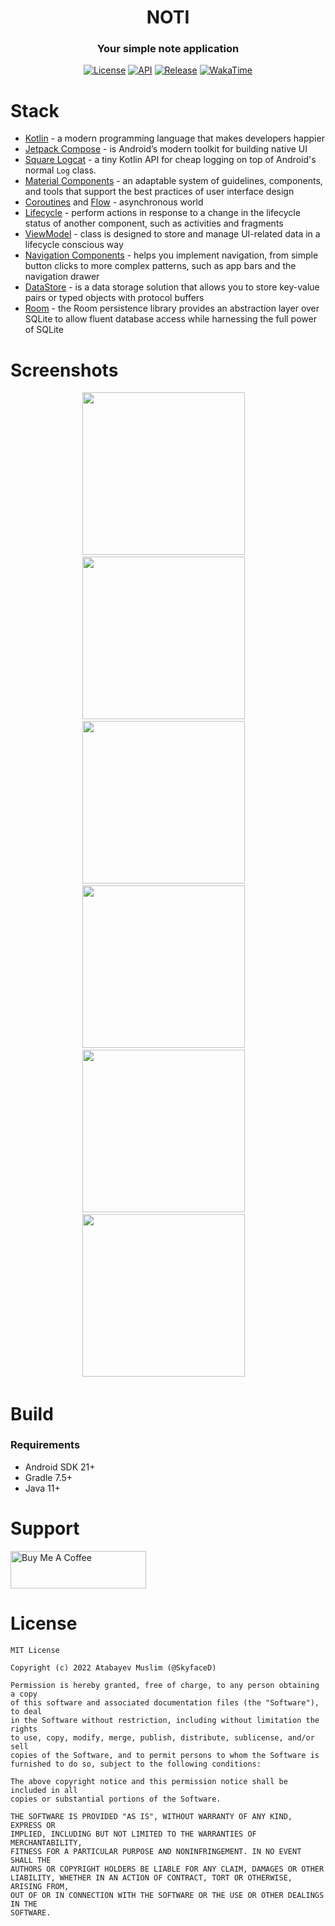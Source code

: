 <h1 align="center">NOTI</h1>
<h3 align="center">Your simple note application</h3>

<p align="center">
    <a href="https://choosealicense.com/licenses/mit/"><img alt="License" src="https://img.shields.io/github/license/skyfaced/noti?color=blue&style=flat-square"></a>
    <a href="https://android-arsenal.com/api"><img alt="API" src="https://img.shields.io/badge/API-21%2B-brightgreen.svg?style=flat-square"></a>
    <a href="https://github.com/SkyfaceD/noti/releases"><img alt="Release" src="https://img.shields.io/github/v/release/skyfaced/noti?include_prereleases&style=flat-square"></a>
    <a href="https://wakatime.com/projects/noti"><img alt="WakaTime" src="https://wakatime.com/badge/user/1a9f3ef6-846f-49d3-9216-c03b6d661710/project/51a83ef1-920e-43ec-871b-1a6243bbd4ef.svg?style=flat-square"></a>
</p>

# Stack

- [Kotlin](https://kotlinlang.org/) - a modern programming language that makes developers happier
- [Jetpack Compose](https://developer.android.com/jetpack/compose) - is Android’s modern toolkit for
  building native UI
- [Square Logcat](https://github.com/square/logcat) - a tiny Kotlin API for cheap logging on top of
  Android's normal `Log` class.
- [Material Components](https://m3.material.io/) - an adaptable system of guidelines, components,
  and tools that support the best practices of user interface design
- [Coroutines](https://github.com/Kotlin/kotlinx.coroutines)
  and [Flow](https://developer.android.com/kotlin/flow) - asynchronous world
- [Lifecycle](https://developer.android.com/jetpack/androidx/releases/lifecycle) - perform actions
  in response to a change in the lifecycle status of another component, such as activities and
  fragments
- [ViewModel](https://developer.android.com/topic/libraries/architecture/viewmodel) - class is
  designed to store and manage UI-related data in a lifecycle conscious way
- [Navigation Components](https://developer.android.com/jetpack/compose/navigation) - helps you
  implement navigation, from simple button clicks to more complex patterns, such as app bars and the
  navigation drawer
- [DataStore](https://developer.android.com/topic/libraries/architecture/datastore) - is a data
  storage solution that allows you to store key-value pairs or typed objects with protocol buffers
- [Room](https://developer.android.com/training/data-storage/room) - the Room persistence library provides an abstraction layer over SQLite to allow fluent database access while harnessing the full power of SQLite

# Screenshots

<p align="center">
  <img src=".github/screenshots/1.png" width="260">&emsp;<img src=".github/screenshots/2.png" width="260">&emsp;<img src=".github/screenshots/3.png" width="260">&emsp;<img src=".github/screenshots/4.png" width="260">&emsp;<img src=".github/screenshots/5.png" width="260">&emsp;<img src=".github/screenshots/7.png" width="260">&emsp;
</p>

# Build

### Requirements

- Android SDK 21+
- Gradle 7.5+
- Java 11+

# Support

<a href="https://www.buymeacoffee.com/skyfaced" target="_blank"><img src="https://cdn.buymeacoffee.com/buttons/v2/arial-yellow.png" alt="Buy Me A Coffee" style="height: 60px !important;width: 217px !important;"></a>

# License

```
MIT License

Copyright (c) 2022 Atabayev Muslim (@SkyfaceD)

Permission is hereby granted, free of charge, to any person obtaining a copy
of this software and associated documentation files (the "Software"), to deal
in the Software without restriction, including without limitation the rights
to use, copy, modify, merge, publish, distribute, sublicense, and/or sell
copies of the Software, and to permit persons to whom the Software is
furnished to do so, subject to the following conditions:

The above copyright notice and this permission notice shall be included in all
copies or substantial portions of the Software.

THE SOFTWARE IS PROVIDED "AS IS", WITHOUT WARRANTY OF ANY KIND, EXPRESS OR
IMPLIED, INCLUDING BUT NOT LIMITED TO THE WARRANTIES OF MERCHANTABILITY,
FITNESS FOR A PARTICULAR PURPOSE AND NONINFRINGEMENT. IN NO EVENT SHALL THE
AUTHORS OR COPYRIGHT HOLDERS BE LIABLE FOR ANY CLAIM, DAMAGES OR OTHER
LIABILITY, WHETHER IN AN ACTION OF CONTRACT, TORT OR OTHERWISE, ARISING FROM,
OUT OF OR IN CONNECTION WITH THE SOFTWARE OR THE USE OR OTHER DEALINGS IN THE
SOFTWARE.
```
